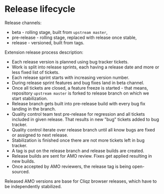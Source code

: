 # Release lifecycle

Release channels:

* beta - rolling stage, built from `upstream master`,
* pre-release - rolling stage, replaced with release once stable,
* release - versioned, built from tags.

Extension release process description:

* Each release version is planned using bug tracker tickets.
* Work is split into release sprints, each having a release date and more or less fixed list of tickets.
* Each release sprint starts with increasing version number.
* During release sprint features and bug fixes land in beta channel.
* Once all tickets are closed, a feature freeze is started - that means, repository `upstream master` is forked to release branch on which we start stabilization.
* Release branch gets built into pre-release build with every bug fix landing in the branch.
* Quality control team test pre-release for regression and all tickets included in given release. That results in new "bug" tickets added to bug tracker.
* Quality control iterate over release branch until all know bugs are fixed or assigned to next release.
* Stabilization is finished once there are not more tickets left in bug tracker.
* A tag is put on the release branch and release builds are created.
* Release builds are sent for AMO review. Fixes get applied resulting in new builds.
* Once accepted by AMO reviewers, the release tag is being open-sourced.

Released AMO versions are base for Cliqz browser releases, which have to be independently stabilized.
